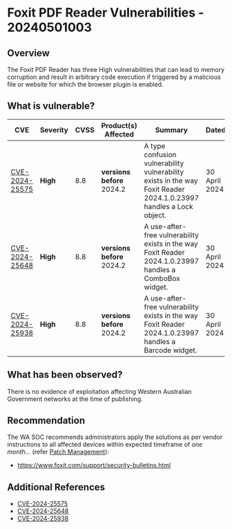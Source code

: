 # Foxit PDF Reader Vulnerabilities - 20240501003

## Overview

The Foxit PDF Reader has three High vulnerabilities that can lead to memory corruption and result in arbitrary code execution if triggered by a malicious file or website for which the browser plugin is enabled.

## What is vulnerable?

| CVE                                                               | Severity | CVSS | Product(s) Affected        | Summary                                                                                                           | Dated         |
| ----------------------------------------------------------------- | -------- | ---- | -------------------------- | ----------------------------------------------------------------------------------------------------------------- | ------------- |
| [CVE-2024-25575](https://nvd.nist.gov/vuln/detail/CVE-2024-25575) | **High** | 8.8  | **versions before** 2024.2 | A type confusion vulnerability vulnerability exists in the way Foxit Reader 2024.1.0.23997 handles a Lock object. | 30 April 2024 |
| [CVE-2024-25648](https://nvd.nist.gov/vuln/detail/CVE-2024-25648) | **High** | 8.8  | **versions before** 2024.2 | A use-after-free vulnerability exists in the way Foxit Reader 2024.1.0.23997 handles a ComboBox widget.           | 30 April 2024 |
| [CVE-2024-25938](https://nvd.nist.gov/vuln/detail/CVE-2024-25938) | **High** | 8.8  | **versions before** 2024.2 | A use-after-free vulnerability exists in the way Foxit Reader 2024.1.0.23997 handles a Barcode widget.            | 30 April 2024 |

## What has been observed?

There is no evidence of exploitation affecting Western Australian Government networks at the time of publishing.

## Recommendation

The WA SOC recommends administrators apply the solutions as per vendor instructions to all affected devices within expected timeframe of *one month...* (refer [Patch Management](../guidelines/patch-management.md)):

- https://www.foxit.com/support/security-bulletins.html

## Additional References

- [CVE-2024-25575](https://nvd.nist.gov/vuln/detail/CVE-2024-25575)
- [CVE-2024-25648](https://nvd.nist.gov/vuln/detail/CVE-2024-25648)
- [CVE-2024-25938](https://nvd.nist.gov/vuln/detail/CVE-2024-25938)
